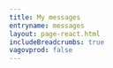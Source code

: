 ```yaml
---
title: My messages
entryname: messages
layout: page-react.html
includeBreadcrumbs: true
vagovprod: false
---
```

